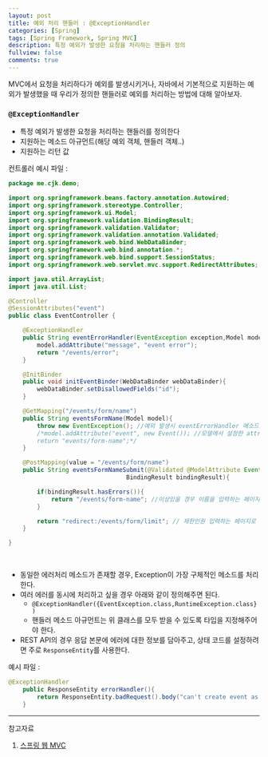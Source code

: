 ```yaml
---
layout: post
title: 예외 처리 핸들러 : @ExceptionHandler
categories: [Spring]
tags: [Spring Framework, Spring MVC]
description: 특정 예외가 발생한 요청을 처리하는 핸들러 정의
fullview: false
comments: true
---
```


MVC에서 요청을 처리하다가 예외를 발생시키거나, 자바에서 기본적으로 지원하는 예외가 발생했을 때 우리가 정의한 핸들러로 예외를 처리하는 방법에 대해 알아보자.

### `@ExceptionHandler`
* 특정 예외가 발생한 요청을 처리하는 핸들러를 정의한다
* 지원하는 메소드 아규먼트(해당 예외 객체, 핸들러 객체..)
* 지원하는 리턴 값


컨트롤러 예시 파일 : 

```java
package me.cjk.demo;

import org.springframework.beans.factory.annotation.Autowired;
import org.springframework.stereotype.Controller;
import org.springframework.ui.Model;
import org.springframework.validation.BindingResult;
import org.springframework.validation.Validator;
import org.springframework.validation.annotation.Validated;
import org.springframework.web.bind.WebDataBinder;
import org.springframework.web.bind.annotation.*;
import org.springframework.web.bind.support.SessionStatus;
import org.springframework.web.servlet.mvc.support.RedirectAttributes;

import java.util.ArrayList;
import java.util.List;

@Controller
@SessionAttributes("event")
public class EventController {

    @ExceptionHandler
    public String eventErrorHandler(EventException exception,Model model){
        model.addAttribute("message", "event error");
        return "/events/error";
    }

    @InitBinder
    public void initEventBinder(WebDataBinder webDataBinder){
        webDataBinder.setDisallowedFields("id");
    }

    @GetMapping("/events/form/name")
    public String eventsFormName(Model model){
        throw new EventException(); //예외 발생시 eventErrorHandler 메소드가 실행된다.
        /*model.addAttribute("event", new Event()); //모델에서 설정한 attribute 중에 SessionAttributes에서 설정한 이름과 동일한 것이 있다면 세션 속성으로 넣는다.
        return "events/form-name";*/
    }

    @PostMapping(value = "/events/form/name")
    public String eventsFormNameSubmit(@Validated @ModelAttribute Event event,
                                 BindingResult bindingResult){

        if(bindingResult.hasErrors()){
            return "/events/form-name"; //이상있을 경우 이름을 입력하는 페이지로 다시 이동
        }

        return "redirect:/events/form/limit"; // 제한인원 입력하는 페이지로 이동
    }

}

```

<br/>

* 동일한 에러처리 메소드가 존재할 경우, Exception이 가장 구체적인 메소드를 처리한다.
* 여러 에러를 동시에 처리하고 싶을 경우 아래와 같이 정의해주면 된다.
	* `@ExceptionHandler({EventException.class,RuntimeException.class})`
	* 핸들러 메소드 아규먼트는 위 클래스를 모두 받을 수 있도록 타입을 지정해주어야 한다.
* REST API의 경우 응답 본문에 에러에 대한 정보를 담아주고, 상태 코드를 설정하려면 주로 `ResponseEntity`를 사용한다.

예시 파일 : 

```java
@ExceptionHandler
    public ResponseEntity errorHandler(){
        return ResponseEntity.badRequest().body("can't create event as ...");
    }
```


***
참고자료

1. [스프링 웹 MVC](https://inf.run/dJFi)